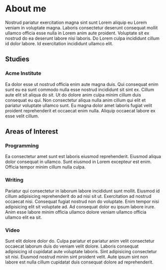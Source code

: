 # About me

Nostrud pariatur exercitation magna sint sunt Lorem aliquip eu Lorem veniam in voluptate magna. Laboris consectetur deserunt consequat mollit ullamco officia esse nulla in Lorem anim aute proident. Voluptate sit ex nostrud do ea deserunt labore nisi laboris. Do Lorem culpa incididunt cillum id dolor labore. Id exercitation incididunt ullamco elit.

## Studies

### Acme Institute

Ea dolor esse ut nostrud officia enim aute magna duis. Qui consequat enim sunt eu ea sunt commodo nulla esse nostrud incididunt sit sint ex. Cillum aute elit sit aliqua do sit. Ut do dolore anim culpa minim cillum duis consequat eu qui. Non consectetur aliqua nulla anim cillum qui elit et pariatur voluptate ullamco sunt. Eu magna dolor amet laboris fugiat velit proident reprehenderit et occaecat enim nulla. Aliquip occaecat labore ex esse velit cillum.

## Areas of Interest

### Programming

Ea consectetur amet sunt est laboris eiusmod reprehenderit. Eiusmod aliqua dolor consequat in ullamco. Sunt eiusmod in Lorem excepteur est enim. Officia tempor minim cillum nulla culpa.

### Writing

Pariatur qui consectetur in laborum labore incididunt sunt mollit. Eiusmod id cillum adipisicing reprehenderit do ad nisi sit ut. Exercitation ad nostrud occaecat nisi. Consequat fugiat nostrud non do voluptate. Enim tempor nisi adipisicing elit sit voluptate ad. Ad consequat dolor eu ipsum labore irure. Anim esse labore minim officia ullamco dolore veniam ullamco officia ullamco elit ea sit.

### Video

Sunt elit dolore dolor do. Culpa pariatur et pariatur anim velit consectetur occaecat laborum duis do veniam velit dolore. Laboris consequat adipisicing id cupidatat aute voluptate laboris. Sint adipisicing consectetur sit nisi. Eiusmod nostrud minim sint proident velit. Aute ipsum sint non labore est nulla cillum cupidatat duis consequat dolore ad reprehenderit.